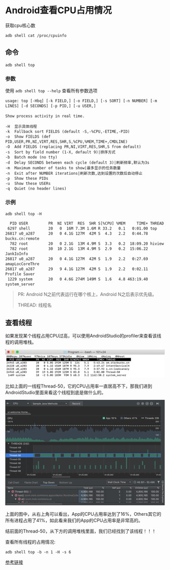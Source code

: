 # Android查看CPU占用情况

获取cpu核心数

```
adb shell cat /proc/cpuinfo
```

## 命令

```shell
adb shell top
```

### 参数

使用 `adb shell top --help` 查看所有参数选项

```shell
usage: top [-Hbq] [-k FIELD,] [-o FIELD,] [-s SORT] [-n NUMBER] [-m LINES] [-d SECONDS] [-p PID,] [-u USER,]

Show process activity in real time.

-H	显示具体线程
-k	Fallback sort FIELDS (default -S,-%CPU,-ETIME,-PID)
-o	Show FIELDS (def PID,USER,PR,NI,VIRT,RES,SHR,S,%CPU,%MEM,TIME+,CMDLINE)
-O	Add FIELDS (replacing PR,NI,VIRT,RES,SHR,S from default)
-s	Sort by field number (1-X, default 9)|排序方式
-b	Batch mode (no tty)
-d	Delay SECONDS between each cycle (default 3)|刷新频率,默认为3s
-m	Maximum number of tasks to show|最多显示的任务数量
-n	Exit after NUMBER iterations|刷新次数,达到设置的次数后自动停止
-p	Show these PIDs
-u	Show these USERs
-q	Quiet (no header lines)
```

### 示例

`adb shell top -H`

```shell
  PID USER         PR  NI VIRT  RES  SHR S[%CPU] %MEM     TIME+ THREAD
 6297 shell        20   0  16M 7.3M 1.6M R 33.2   0.1   0:01.00 top            
26817 u0_a287      20   0 4.1G 127M  42M S  4.3   2.2   0:44.78 bucks.cn:remote
  782 root         20   0 2.1G  13M 4.9M S  3.3   0.2  18:09.20 hiview         
  782 root         30  10 2.1G  13M 4.9M S  2.9   0.2  15:06.22 JankIoInfo     
26817 u0_a287      20   0 4.1G 127M  42M S  1.9   2.2   0:27.69 amapLocCoreThre
26817 u0_a287      29   9 4.1G 127M  42M S  1.9   2.2   0:02.11 Profile Saver  
 1229 system       20   0 4.6G 274M 149M S  1.6   4.8 463:19.40 system_server  
```

> PR: Android N之前代表运行在哪个核上，Android N之后表示优先级。
>
> THREAD: 线程名

## 查看线程

如果发现某个线程占用CPU过高，可以使用AndroidStudio的profiler来查看该线程的调用堆栈。

![Cpu-High](../images/Cpu-High.png)

比如上面的一线程Thread-50，它的CPU占用率一直居高不下，那我们进到AndroidStudio里面来看这个线程到底是做什么的。

![Cpu-Dump](./../images/Cpu-Dump.png)

上面的图中，从右上角可以看出，App的CPU占用率达到了16%，Others其它的所有进程占用了41%，如此看来我们的App的CPU占用率是非常高的。

结前面的Thread-50，从下方的调用堆栈里面，我们已经找到了该线程！！！

查看所有线程的占用情况:

```shell
adb shell top -b -n 1 -H -s 6
```

[参考链接](https://blog.csdn.net/a740169405/article/details/79046211)